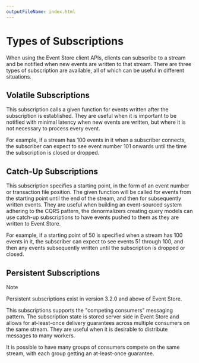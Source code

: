 ```yaml
---
outputFileName: index.html
---
```


# Types of Subscriptions

When using the Event Store client APIs, clients can subscribe to a stream and be notified when new events are written to that stream. There are three types of subscription are available, all of which can be useful in different situations.

## Volatile Subscriptions

This subscription calls a given function for events written after the subscription is established. They are useful when it is important to be notified with minimal latency when new events are written, but where it is not necessary to process every event.

For example, if a stream has 100 events in it when a subscriber connects, the subscriber can expect to see event number 101 onwards until the time the subscription is closed or dropped.

## Catch-Up Subscriptions

This subscription specifies a starting point, in the form of an event number or transaction file position. The given function will be called for events from the starting point until the end of the stream, and then for subsequently written events. They are useful when building an event-sourced system adhering to the CQRS pattern, the denormalizers creating query models can use catch-up subscriptions to have events pushed to them as they are written to Event Store.

For example, if a starting point of 50 is specified when a stream has 100 events in it, the subscriber can expect to see events 51 through 100, and then any events subsequently written until the subscription is dropped or closed.

## Persistent Subscriptions

> [!NOTE]
> Persistent subscriptions exist in version 3.2.0 and above of Event Store.

This subscriptions supports the "competing consumers" messaging pattern. The subscription state is stored server side in Event Store and allows for at-least-once delivery guarantees across multiple consumers on the same stream. They are useful when it is desirable to distribute messages to many workers.

It is possible to have many groups of consumers compete on the same stream, with each group getting an at-least-once guarantee.
